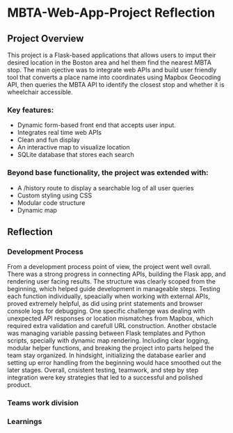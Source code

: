# MBTA-Web-App-Project Reflection

## Project Overview

This project is a Flask-based applications that allows users to imput their desired location in the Boston area and hel them find the nearest MBTA stop. The main ojective was to integrate web APIs and build user friendly tool that converts a place name into coordinates using Mapbox Geocoding API, then queries the MBTA API to identify the closest stop and whether it is wheelchair accessible.

### Key features:
- Dynamic form-based front end that accepts user input.
- Integrates real time web APIs
- Clean and fun display
- An interactive map to visualize location
- SQLite database that stores each search

### Beyond base functionality, the project was extended with:
- A /history route to display a searchable log of all user queries
- Custom styling using CSS
- Modular code structure
- Dynamic map

## Reflection
### Development Process
From a development process point of view, the project went well ovrall. There was a strong progress in connecting APIs, building the Flask app, and rendering user facing results. The structure was clearly scoped from the beginning, which helped guide development in manageable steps. Testing each function individually, speacially when working with external APIs, proved extremely helpful, as did using print statements and browser console logs for debugging. One specific challenge was dealing with unexpected API responses or location mismatches from Mapbox, which required extra validation and carefull URL construction. Another obstacle was managing variable passing between Flask templates and Python scripts, specially with dynamic map rendering. Including clear logging, modular helper functions, and breaking the project into parts helped the team stay organized. In hindsight, initializing the database earlier and setting up error handling from the beginning would hace smoothed out the later stages. Overall, cnsistent testing, teamwork, and step by step integration were key strategies that led to a successful and polished product.

### Teams work division

### Learnings
